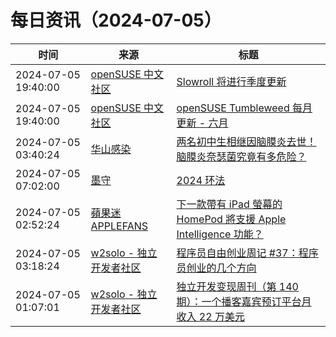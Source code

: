 ﻿# 每日资讯（2024-07-05）

|时间|来源|标题|
|---|---|---|
|2024-07-05 19:40:00|[openSUSE 中文社区](https://suse.org.cn/feed.xml)|[Slowroll 将进行季度更新](/%E6%9B%B4%E6%96%B0%E9%80%9A%E5%91%8A/2024/07/05/slowroll.html)|
|2024-07-05 19:40:00|[openSUSE 中文社区](https://suse.org.cn/feed.xml)|[openSUSE Tumbleweed 每月更新 - 六月](/%E6%9B%B4%E6%96%B0%E9%80%9A%E5%91%8A/2024/07/05/monthly-update.html)|
|2024-07-05 03:40:24|[华山感染](https://feedpress.me/wx-hsinfect)|[两名初中生相继因脑膜炎去世！脑膜炎奈瑟菌究竟有多危险？](http://mp.weixin.qq.com/s?__biz=Mzk0ODIzMjMxNQ%3D%3D&mid=2247503467&idx=1&sn=fb08c5fea934adba6a220e48859663c5)|
|2024-07-05 07:02:00|[墨守](https://moshou.me/?feed=rss2)|[2024 环法](https://moshou.me/?p=176)|
|2024-07-05 02:52:24|[蘋果迷 APPLEFANS](https://applefans.today/feed/)|[下一款帶有 iPad 螢幕的 HomePod 將支援 Apple Intelligence 功能？](https://applefans.today/2024-07-touchscreen-homepod-rumors/)|
|2024-07-05 03:18:24|[w2solo - 独立开发者社区](https://w2solo.com/topics/feed)|[程序员自由创业周记 #37：程序员创业的几个方向](https://w2solo.com/topics/4741)|
|2024-07-05 01:07:01|[w2solo - 独立开发者社区](https://w2solo.com/topics/feed)|[独立开发变现周刊（第 140 期）：一个播客嘉宾预订平台月收入 22 万美元](https://w2solo.com/topics/4740)|
